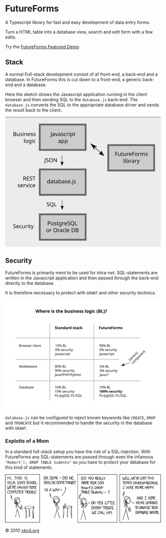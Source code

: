 # FutureForms

A Typescript library for fast and easy development of data entry forms.

Turn a HTML table into a database view, search and edit form with a few edits.

Try the [FutureForms Featured Demo](https://github.com/peter-gram/ff-install)

## Stack

A normal Full-stack development consist of af front-end, a back-end and a database.
In FutureForms this is cut down to a front-end, a generic back-end and a database.

Here the sketch shows the Javascript application running in the client browser
and then sending SQL to the `database.js` back-end.
The `database.js` converts the SQL to the appropriate database driver
and sends the result back to the client.

![Figure: Building Blocks](images/blocks.svg)

## Security

FutureForms is primarily ment to be used for intra-net.
SQL-statements are written in the Javascript application
and then passed through the back-end directly to the database.

It is therefore necessary to protect with `GRANT` and other
security technics.

![Figure: Compare Business Logic](images/compare-business-logic.svg)

`database.js` can be configured to reject known keywords like
`CREATE`, `DROP` and `TRUNCATE` but it recommended to handle
the security in the database with `GRANT`.

### Exploits of a Mom

In a standard full-stack setup you have the risk of a SQL-injection.
With FutureForms any SQL-statements are passed through even
the infamous `"Robert'); DROP TABLE Sudents"` so you have
to protect your database for this kind of statements.

![Figure: Exploits of a Mom](images/exploits_of_a_mom.png)

© 2010 [xkcd.org](https://xkcd.com/327/) 
